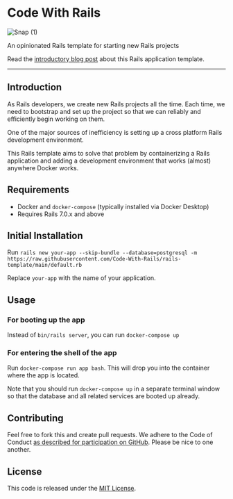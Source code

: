 # Code With Rails

![Snap (1)](https://user-images.githubusercontent.com/16937/204168889-0f112e62-f7e9-4347-a733-77307a6a5e1a.png)

An opinionated Rails template for starting new Rails projects

Read the [introductory blog post](https://codewithrails.com/rails-docker) about this Rails application template.

---

## Introduction

As Rails developers, we create new Rails projects all the time. Each time, we need to bootstrap and set up the project so that we can reliably and efficiently begin working on them.

One of the major sources of inefficiency is setting up a cross platform Rails development environment.

This Rails template aims to solve that problem by containerizing a Rails application and adding a development environment that works (almost) anywhere Docker works.

## Requirements
- Docker and `docker-compose` (typically installed via Docker Desktop)
- Requires Rails 7.0.x and above

## Initial Installation

Run `rails new your-app --skip-bundle --database=postgresql -m https://raw.githubusercontent.com/Code-With-Rails/rails-template/main/default.rb`

Replace `your-app` with the name of your application.

## Usage

### For booting up the app

Instead of `bin/rails server`, you can run `docker-compose up`

### For entering the shell of the app

Run `docker-compose run app bash`. This will drop you into the container where the app is located.

Note that you should run `docker-compose up` in a separate terminal window so that the database and all related services are booted up already.

## Contributing

Feel free to fork this and create pull requests. We adhere to the Code of Conduct [as described for participation on GitHub](https://docs.github.com/en/site-policy/github-terms/github-event-code-of-conduct). Please be nice to one another.

## License

This code is released under the [MIT License](https://opensource.org/licenses/MIT).
